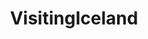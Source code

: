 ---
title: VisitingIceland
crosslinks:
- Iceland
- me_irl
- MoveToIceland
- minimalism
- chipcards
- campingandhiking
- causeWhyNotMate
- Suomi
- learnicelandic
- autotldr
---